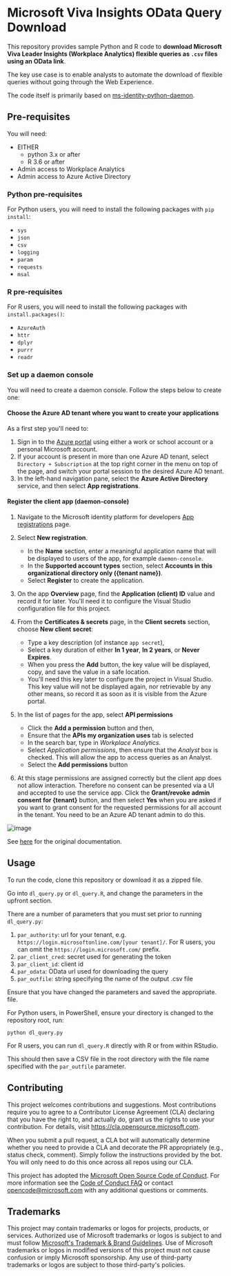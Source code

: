 # Microsoft Viva Insights OData Query Download

This repository provides sample Python and R code to **download Microsoft Viva Leader Insights (Workplace Analytics) flexible queries as `.csv` files using an OData link**. 

The key use case is to enable analysts to automate the download of flexible queries without going through the Web Experience. 

The code itself is primarily based on [ms-identity-python-daemon](https://github.com/Azure-Samples/ms-identity-python-daemon). 

## Pre-requisites

You will need:
- EITHER 
  - python 3.x or after 
  - R 3.6 or after
- Admin access to Workplace Analytics
- Admin access to Azure Active Directory 

### Python pre-requisites

For Python users, you will need to install the following packages with `pip install`:
- `sys`
- `json`
- `csv`
- `logging`
- `param`
- `requests`
- `msal`

### R pre-requisites

For R users, you will need to install the following packages with `install.packages()`:
- `AzureAuth`
- `httr`
- `dplyr`
- `purrr`
- `readr`


### Set up a daemon console

You will need to create a daemon console. Follow the steps below to create one:

#### Choose the Azure AD tenant where you want to create your applications

As a first step you'll need to:

1. Sign in to the [Azure portal](https://portal.azure.com) using either a work or school account or a personal Microsoft account.
1. If your account is present in more than one Azure AD tenant, select `Directory + Subscription` at the top right corner in the menu on top of the page, and switch your portal session to the desired Azure AD tenant.
1. In the left-hand navigation pane, select the **Azure Active Directory** service, and then select **App registrations**.

#### Register the client app (daemon-console)

1. Navigate to the Microsoft identity platform for developers [App registrations](https://go.microsoft.com/fwlink/?linkid=2083908) page.
1. Select **New registration**.
   - In the **Name** section, enter a meaningful application name that will be displayed to users of the app, for example `daemon-console`.
   - In the **Supported account types** section, select **Accounts in this organizational directory only ({tenant name})**.
   - Select **Register** to create the application.
1. On the app **Overview** page, find the **Application (client) ID** value and record it for later. You'll need it to configure the Visual Studio configuration file for this project.
1. From the **Certificates & secrets** page, in the **Client secrets** section, choose **New client secret**:

   - Type a key description (of instance `app secret`),
   - Select a key duration of either **In 1 year**, **In 2 years**, or **Never Expires**.
   - When you press the **Add** button, the key value will be displayed, copy, and save the value in a safe location.
   - You'll need this key later to configure the project in Visual Studio. This key value will not be displayed again, nor retrievable by any other means,
     so record it as soon as it is visible from the Azure portal.
1. In the list of pages for the app, select **API permissions**
   - Click the **Add a permission** button and then,
   - Ensure that the **APIs my organization uses** tab is selected
   - In the search bar, type in *Workplace Analytics*.
   - Select *Application permissions*, then ensure that the *Analyst* box is checked. This will allow the app to access queries as an Analyst. 
   - Select the **Add permissions** button

1. At this stage permissions are assigned correctly but the client app does not allow interaction.
   Therefore no consent can be presented via a UI and accepted to use the service app.
   Click the **Grant/revoke admin consent for {tenant}** button, and then select **Yes** when you are asked if you want to grant consent for the
   requested permissions for all account in the tenant.
   You need to be an Azure AD tenant admin to do this.
   
![image](https://user-images.githubusercontent.com/17925865/136525995-cc2a357e-8e73-4dac-aea6-c70fa44233a7.png)

See [here](https://github.com/Azure-Samples/ms-identity-python-daemon/tree/master/1-Call-MsGraph-WithSecret) for the original documentation. 

## Usage

To run the code, clone this repository or download it as a zipped file. 

Go into `dl_query.py` or `dl_query.R`, and change the parameters in the upfront section.

There are a number of parameters that you must set prior to running `dl_query.py`:
1. `par_authority`: url for your tenant, e.g. `https://login.microsoftonline.com/[your tenant]/`. For R users, you can omit the `https://login.microsoft.com/` prefix.
1. `par_client_cred`: secret used for generating the token
1. `par_client_id`: client id
1. `par_odata`: OData url used for downloading the query
1. `par_outfile`: string specifying the name of the output .csv file

Ensure that you have changed the parameters and saved the appropriate. file. 

For Python users, in PowerShell, ensure your directory is changed to the repository root, run: 
```
python dl_query.py
```

For R users, you can run `dl_query.R` directly with R or from within RStudio.

This should then save a CSV file in the root directory with the file name specified with the `par_outfile` parameter.

## Contributing

This project welcomes contributions and suggestions.  Most contributions require you to agree to a
Contributor License Agreement (CLA) declaring that you have the right to, and actually do, grant us
the rights to use your contribution. For details, visit https://cla.opensource.microsoft.com.

When you submit a pull request, a CLA bot will automatically determine whether you need to provide
a CLA and decorate the PR appropriately (e.g., status check, comment). Simply follow the instructions
provided by the bot. You will only need to do this once across all repos using our CLA.

This project has adopted the [Microsoft Open Source Code of Conduct](https://opensource.microsoft.com/codeofconduct/).
For more information see the [Code of Conduct FAQ](https://opensource.microsoft.com/codeofconduct/faq/) or
contact [opencode@microsoft.com](mailto:opencode@microsoft.com) with any additional questions or comments.

## Trademarks

This project may contain trademarks or logos for projects, products, or services. Authorized use of Microsoft 
trademarks or logos is subject to and must follow 
[Microsoft's Trademark & Brand Guidelines](https://www.microsoft.com/en-us/legal/intellectualproperty/trademarks/usage/general).
Use of Microsoft trademarks or logos in modified versions of this project must not cause confusion or imply Microsoft sponsorship.
Any use of third-party trademarks or logos are subject to those third-party's policies.
